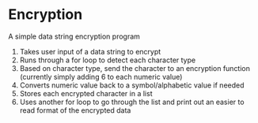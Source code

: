 # Encryption
A simple data string encryption program

1. Takes user input of a data string to encrypt
2. Runs through a for loop to detect each character type
3. Based on character type, send the character to an encryption function (currently simply adding 6 to each numeric value)
4. Converts numeric value back to a symbol/alphabetic value if needed
5. Stores each encrypted character in a list
6. Uses another for loop to go through the list and print out an easier to read format of the encrypted data
